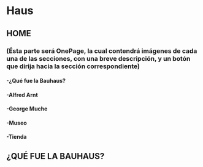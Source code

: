 # Haus
## HOME
### (Ésta parte será OnePage, la cual contendrá imágenes de cada una de las secciones, con una breve descripción, y un botón que dirija hacia la sección correspondiente)
#### -¿Qué fue la Bauhaus?
#### -Alfred Arnt
#### -George Muche
#### -Museo
#### -Tienda
## ¿QUÉ FUE LA BAUHAUS?
### 
